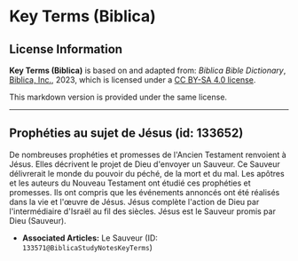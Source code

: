 # Key Terms (Biblica)

## License Information

**Key Terms (Biblica)** is based on and adapted from: _Biblica Bible Dictionary_, [Biblica, Inc.](https://www.biblica.com/), 2023, which is licensed under a [CC BY-SA 4.0 license](https://creativecommons.org/licenses/by-sa/4.0/legalcode.en).

This markdown version is provided under the same license.



--------------------------------

## Prophéties au sujet de Jésus (id: 133652)

De nombreuses prophéties et promesses de l'Ancien Testament renvoient à Jésus. Elles décrivent le projet de Dieu d'envoyer un Sauveur. Ce Sauveur délivrerait le monde du pouvoir du péché, de la mort et du mal. Les apôtres et les auteurs du Nouveau Testament ont étudié ces prophéties et promesses. Ils ont compris que les événements annoncés ont été réalisés dans la vie et l'œuvre de Jésus. Jésus complète l'action de Dieu par l'intermédiaire d'Israël au fil des siècles. Jésus est le Sauveur promis par Dieu (Sauveur).

* **Associated Articles:** Le Sauveur (ID: `133571@BiblicaStudyNotesKeyTerms`)

